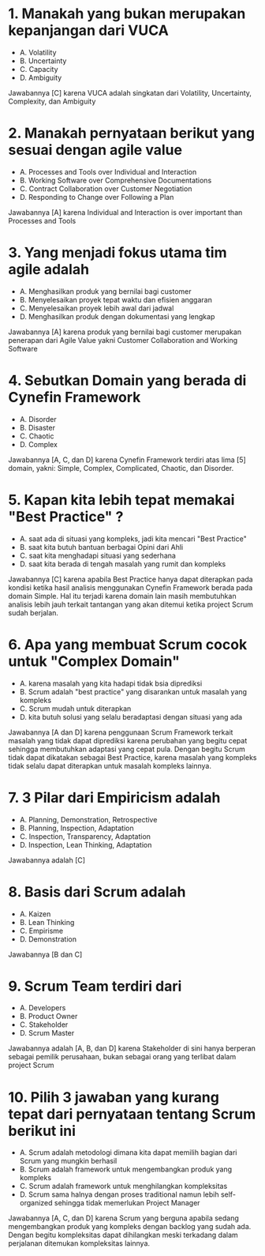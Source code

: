 # 1. Manakah yang bukan merupakan kepanjangan dari VUCA
- A. Volatility
- B. Uncertainty
- C. Capacity
- D. Ambiguity

Jawabannya [C] karena VUCA adalah singkatan dari Volatility, Uncertainty, Complexity, dan Ambiguity

# 2. Manakah pernyataan berikut yang sesuai dengan agile value
- A. Processes and Tools over Individual and Interaction
- B. Working Software over Comprehensive Documentations
- C. Contract Collaboration over Customer Negotiation
- D. Responding to Change over Following a Plan

Jawabannya [A] karena Individual and Interaction is over important than Processes and Tools

# 3. Yang menjadi fokus utama tim agile adalah
- A. Menghasilkan produk yang bernilai bagi customer
- B. Menyelesaikan proyek tepat waktu dan efisien anggaran
- C. Menyelesaikan proyek lebih awal dari jadwal
- D. Menghasilkan produk dengan dokumentasi yang lengkap

Jawabannya [A] karena produk yang bernilai bagi customer merupakan penerapan dari Agile Value yakni Customer Collaboration and Working Software

# 4. Sebutkan Domain yang berada di Cynefin Framework
- A. Disorder
- B. Disaster
- C. Chaotic
- D. Complex

Jawabannya [A, C, dan D] karena Cynefin Framework terdiri atas lima [5] domain, yakni: Simple, Complex, Complicated, Chaotic, dan Disorder.

# 5. Kapan kita lebih tepat memakai "Best Practice" ?
- A. saat ada di situasi yang kompleks, jadi kita mencari "Best Practice"
- B. saat kita butuh bantuan berbagai Opini dari Ahli
- C. saat kita menghadapi situasi yang sederhana
- D. saat kita berada di tengah masalah yang rumit dan kompleks

Jawabannya [C] karena apabila Best Practice hanya dapat diterapkan pada kondisi ketika hasil analisis menggunakan Cynefin Framework berada pada domain Simple. Hal itu terjadi karena domain lain masih membutuhkan analisis lebih jauh terkait tantangan yang akan ditemui ketika project Scrum sudah berjalan.

# 6. Apa yang membuat Scrum cocok untuk "Complex Domain"
- A. karena masalah yang kita hadapi tidak bsia diprediksi
- B. Scrum adalah "best practice" yang disarankan untuk masalah yang kompleks
- C. Scrum mudah untuk diterapkan
- D. kita butuh solusi yang selalu beradaptasi dengan situasi yang ada

Jawabannya [A dan D] karena penggunaan Scrum Framework terkait masalah yang tidak dapat diprediksi karena perubahan yang begitu cepat sehingga membutuhkan adaptasi yang cepat pula. Dengan begitu Scrum tidak dapat dikatakan sebagai Best Practice, karena masalah yang kompleks tidak selalu dapat diterapkan untuk masalah kompleks lainnya.

# 7. 3 Pilar dari Empiricism adalah
- A. Planning, Demonstration, Retrospective
- B. Planning, Inspection, Adaptation
- C. Inspection, Transparency, Adaptation
- D. Inspection, Lean Thinking, Adaptation

Jawabannya adalah [C]

# 8. Basis dari Scrum adalah
- A. Kaizen
- B. Lean Thinking
- C. Empirisme
- D. Demonstration

Jawabannya [B dan C]

# 9. Scrum Team terdiri dari
- A. Developers
- B. Product Owner
- C. Stakeholder
- D. Scrum Master

Jawabannya adalah [A, B, dan D] karena Stakeholder di sini hanya berperan sebagai pemilik perusahaan, bukan sebagai orang yang terlibat dalam project Scrum

# 10. Pilih 3 jawaban yang kurang tepat dari pernyataan tentang Scrum berikut ini
- A. Scrum adalah metodologi dimana kita dapat memilih bagian dari Scrum yang mungkin berhasil
- B. Scrum adalah framework untuk mengembangkan produk yang kompleks
- C. Scrum adalah framework untuk menghilangkan kompleksitas
- D. Scrum sama halnya dengan proses traditional namun lebih self-organized sehingga tidak memerlukan Project Manager

Jawabannya [A, C, dan D] karena Scrum yang berguna apabila sedang mengembangkan produk yang kompleks dengan backlog yang sudah ada. Dengan begitu kompleksitas dapat dihilangkan meski terkadang dalam perjalanan ditemukan kompleksitas lainnya.
